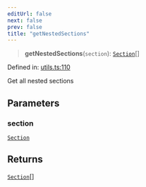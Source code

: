 ```yaml
---
editUrl: false
next: false
prev: false
title: "getNestedSections"
---
```


> **getNestedSections**(`section`): [`Section`](/api/ast/interfaces/section/)[]

Defined in: [utils.ts:110](https://github.com/rcs-agents/rcs-lang/blob/2c0291a4209143052b64b2c6ec7573ef29bacea2/packages/ast/src/utils.ts#L110)

Get all nested sections

## Parameters

### section

[`Section`](/api/ast/interfaces/section/)

## Returns

[`Section`](/api/ast/interfaces/section/)[]
